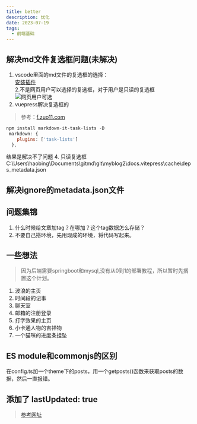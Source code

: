 ```yaml
---
title: better
description: 优化
date: 2023-07-19
tags:
  - 前端基础
---
```

## 解决md文件复选框问题(未解决)
1. vscode里面的md文件的复选框的选择：  
[安装插件](https://marketplace.visualstudio.com/items?itemName=bierner.markdown-checkbox)  
2.不是网页用户可以选择的复选框，对于用户是只读的复选框
![网页用户可选](./images/4-checkbox-check.png)
3. vuepress解决复选框的
>参考：[f.zuo11.com](http://www.zuo11.com/blog/2020/12/vuepress_tasklist.html)
```js
npm install markdown-it-task-lists -D
 markdown: {
    plugins: ['task-lists']
  },
```
结果是解决不了问题
4. 只读复选框
C:\Users\haobing\Documents\gitmd\git\myblog2\docs\.vitepress\cache\deps\_metadata.json
## 解决ignore的metadata.json文件
## 问题集锦
1. 什么时候给文章加tag？在哪加？这个tag数据怎么存储？
2. 不要自己搭环境，先用现成的环境，将代码写起来。
## 一些想法
>因为后端需要springboot和mysql,没有从0到1的部署教程，所以暂时先搁置这个计划。

1. 波浪的主页
2. 时间段的记事
3. 聊天室
4. 邮箱的注册登录
5. 打字效果的主页
6. 小卡通人物的吉祥物
7. 一个猫咪的进度条挂坠
## ES module和commonjs的区别
在config.ts加一个theme下的posts，用一个getposts()函数来获取posts的数据，然后一直报错。
## 添加了 lastUpdated: true
> [参考网址](https://vitepress.dev/reference/default-theme-last-updated)
